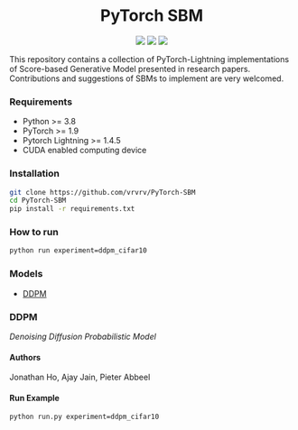 <h1 align="center">
  <b>PyTorch SBM</b><br>
</h1>

<p align="center">
      <a href="https://www.python.org/">
        <img src="https://img.shields.io/badge/Python-3.8-blue.svg" /></a>
       <a href= "https://pytorch.org/">
        <img src="https://img.shields.io/badge/PyTorch-1.4.5-brightgreen.svg" /></a>
       <a href= "https://github.com/vrvrv/PyTorch-SBM/blob/master/LICENSE">
        <img src="https://img.shields.io/badge/license-Apache2.0-blue.svg" /></a>
</p>

This repository contains a collection of PyTorch-Lightning implementations of Score-based Generative Model presented in research papers.
Contributions and suggestions of SBMs to implement are very welcomed.

### Requirements
- Python >= 3.8
- PyTorch >= 1.9
- Pytorch Lightning >= 1.4.5
- CUDA enabled computing device

### Installation
```bash
git clone https://github.com/vrvrv/PyTorch-SBM
cd PyTorch-SBM
pip install -r requirements.txt
```

### How to run
```bash
python run experiment=ddpm_cifar10
```

### Models
- [DDPM](#DDPM)

### DDPM
_Denoising Diffusion Probabilistic Model_

#### Authors
Jonathan Ho, Ajay Jain, Pieter Abbeel

#### Run Example
```bash
python run.py experiment=ddpm_cifar10
```

